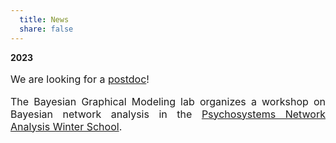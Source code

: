 ```yaml
---
  title: News
  share: false
---
```


**2023**
<p style="font-size:medium;text-align:justify"> We are looking for a <a href = "https://vacatures.uva.nl/UvA/job/Postdoctoral-Researcher-in-Bayesian-Graphical-Modeling/765324902/">postdoc</a>!</p> 

<p style="font-size:medium;text-align:justify"> The Bayesian Graphical Modeling lab organizes a workshop on Bayesian network analysis in the <a href = "http://psychosystems.org/networks-winter-school-2023/">Psychosystems Network Analysis Winter School</a>.</p>

